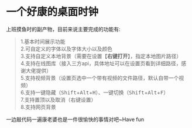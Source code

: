 # 一个好康的桌面时钟

上班摸鱼时的副产物，目前来说主要完成的功能有:  
 >1.基本时间展示功能  
 >2.可自定义的字体以及字体大小以及颜色  
 >3.支持自定义本地背景（需要在设置【**右键打开**】，指定本地图片路径）  
 >4.支持在线图库（接入三方api，具体地址可以在设置页看到详细路径，感谢大佬提供）  
 >5.支持视频背景（设置页选中一个带有视频的文件路径，默认自带一个视频）  
 >6.支持一键隐藏（<kbd>Shift</kbd>+<kbd>Alt</kbd>+<kbd>H</kbd>）、一键切换（<kbd>Shift</kbd>+<kbd>Alt</kbd>+<kbd>F</kbd>）  
 >7.支持置顶以及取消（右键设置）  
 >8.支持网页背景
 
 
 一边敲代码一遍康老婆也是一件很愉快的事情对吧~Have fun
